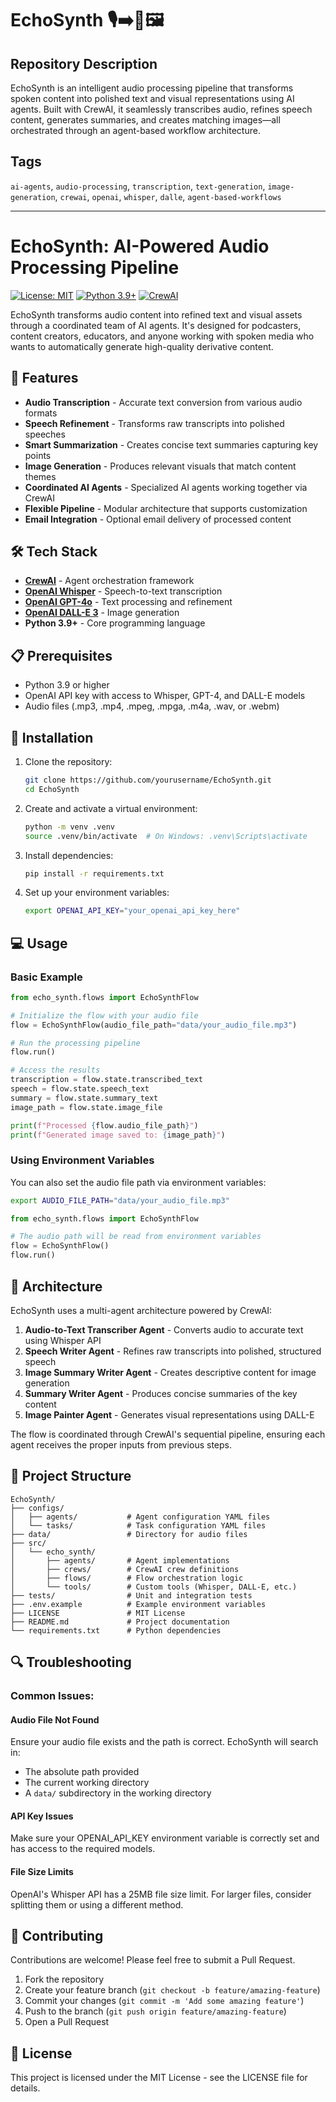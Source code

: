 # EchoSynth 🎙️➡️📝🖼️

## Repository Description
EchoSynth is an intelligent audio processing pipeline that transforms spoken content into polished text and visual representations using AI agents. Built with CrewAI, it seamlessly transcribes audio, refines speech content, generates summaries, and creates matching images—all orchestrated through an agent-based workflow architecture.

## Tags
`ai-agents`, `audio-processing`, `transcription`, `text-generation`, `image-generation`, `crewai`, `openai`, `whisper`, `dalle`, `agent-based-workflows`

---

# EchoSynth: AI-Powered Audio Processing Pipeline

[![License: MIT](https://img.shields.io/badge/License-MIT-yellow.svg)](https://opensource.org/licenses/MIT)
[![Python 3.9+](https://img.shields.io/badge/python-3.9+-blue.svg)](https://www.python.org/downloads/)
[![CrewAI](https://img.shields.io/badge/CrewAI-Powered-green.svg)](https://github.com/joaomdmoura/crewai)

EchoSynth transforms audio content into refined text and visual assets through a coordinated team of AI agents. It's designed for podcasters, content creators, educators, and anyone working with spoken media who wants to automatically generate high-quality derivative content.

## 🌟 Features

- **Audio Transcription** - Accurate text conversion from various audio formats
- **Speech Refinement** - Transforms raw transcripts into polished speeches
- **Smart Summarization** - Creates concise text summaries capturing key points
- **Image Generation** - Produces relevant visuals that match content themes
- **Coordinated AI Agents** - Specialized AI agents working together via CrewAI
- **Flexible Pipeline** - Modular architecture that supports customization
- **Email Integration** - Optional email delivery of processed content

## 🛠️ Tech Stack

- **[CrewAI](https://github.com/joaomdmoura/crewai)** - Agent orchestration framework
- **[OpenAI Whisper](https://openai.com/research/whisper)** - Speech-to-text transcription
- **[OpenAI GPT-4o](https://openai.com/gpt-4)** - Text processing and refinement
- **[OpenAI DALL-E 3](https://openai.com/dall-e-3)** - Image generation
- **Python 3.9+** - Core programming language

## 📋 Prerequisites

- Python 3.9 or higher
- OpenAI API key with access to Whisper, GPT-4, and DALL-E models
- Audio files (.mp3, .mp4, .mpeg, .mpga, .m4a, .wav, or .webm)

## 🚀 Installation

1. Clone the repository:
   ```bash
   git clone https://github.com/yourusername/EchoSynth.git
   cd EchoSynth
   ```

2. Create and activate a virtual environment:
   ```bash
   python -m venv .venv
   source .venv/bin/activate  # On Windows: .venv\Scripts\activate
   ```

3. Install dependencies:
   ```bash
   pip install -r requirements.txt
   ```

4. Set up your environment variables:
   ```bash
   export OPENAI_API_KEY="your_openai_api_key_here"
   ```

## 💻 Usage

### Basic Example

```python
from echo_synth.flows import EchoSynthFlow

# Initialize the flow with your audio file
flow = EchoSynthFlow(audio_file_path="data/your_audio_file.mp3")

# Run the processing pipeline
flow.run()

# Access the results
transcription = flow.state.transcribed_text
speech = flow.state.speech_text
summary = flow.state.summary_text
image_path = flow.state.image_file

print(f"Processed {flow.audio_file_path}")
print(f"Generated image saved to: {image_path}")
```

### Using Environment Variables

You can also set the audio file path via environment variables:

```bash
export AUDIO_FILE_PATH="data/your_audio_file.mp3"
```

```python
from echo_synth.flows import EchoSynthFlow

# The audio path will be read from environment variables
flow = EchoSynthFlow()
flow.run()
```

## 🧠 Architecture

EchoSynth uses a multi-agent architecture powered by CrewAI:

1. **Audio-to-Text Transcriber Agent** - Converts audio to accurate text using Whisper API
2. **Speech Writer Agent** - Refines raw transcripts into polished, structured speech
3. **Image Summary Writer Agent** - Creates descriptive content for image generation
4. **Summary Writer Agent** - Produces concise summaries of the key content
5. **Image Painter Agent** - Generates visual representations using DALL-E

The flow is coordinated through CrewAI's sequential pipeline, ensuring each agent receives the proper inputs from previous steps.

## 📁 Project Structure

```
EchoSynth/
├── configs/
│   ├── agents/           # Agent configuration YAML files
│   └── tasks/            # Task configuration YAML files
├── data/                 # Directory for audio files
├── src/
│   └── echo_synth/
│       ├── agents/       # Agent implementations
│       ├── crews/        # CrewAI crew definitions
│       ├── flows/        # Flow orchestration logic
│       └── tools/        # Custom tools (Whisper, DALL-E, etc.)
├── tests/                # Unit and integration tests
├── .env.example          # Example environment variables
├── LICENSE               # MIT License
├── README.md             # Project documentation
└── requirements.txt      # Python dependencies
```

## 🔍 Troubleshooting

### Common Issues:

#### Audio File Not Found
Ensure your audio file exists and the path is correct. EchoSynth will search in:
- The absolute path provided
- The current working directory
- A `data/` subdirectory in the working directory

#### API Key Issues
Make sure your OPENAI_API_KEY environment variable is correctly set and has access to the required models.

#### File Size Limits
OpenAI's Whisper API has a 25MB file size limit. For larger files, consider splitting them or using a different method.

## 🤝 Contributing

Contributions are welcome! Please feel free to submit a Pull Request.

1. Fork the repository
2. Create your feature branch (`git checkout -b feature/amazing-feature`)
3. Commit your changes (`git commit -m 'Add some amazing feature'`)
4. Push to the branch (`git push origin feature/amazing-feature`)
5. Open a Pull Request

## 📄 License

This project is licensed under the MIT License - see the LICENSE file for details.

